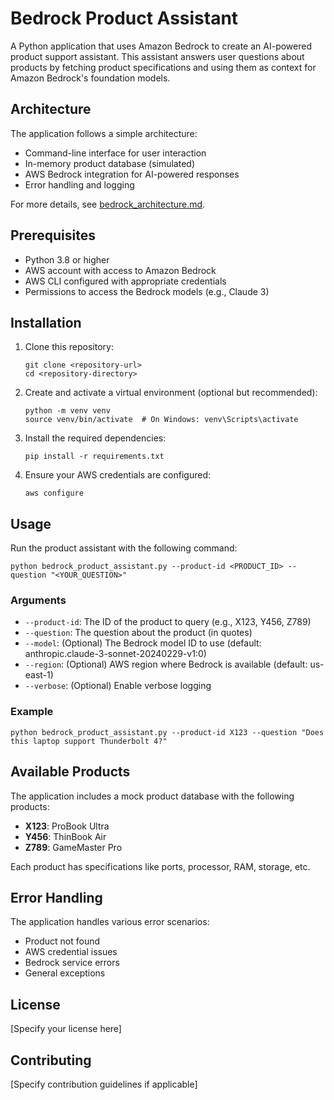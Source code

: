 # Bedrock Product Assistant

A Python application that uses Amazon Bedrock to create an AI-powered product support assistant. This assistant answers user questions about products by fetching product specifications and using them as context for Amazon Bedrock's foundation models.

## Architecture

The application follows a simple architecture:
- Command-line interface for user interaction
- In-memory product database (simulated)
- AWS Bedrock integration for AI-powered responses
- Error handling and logging

For more details, see [bedrock_architecture.md](./bedrock_architecture.md).

## Prerequisites

- Python 3.8 or higher
- AWS account with access to Amazon Bedrock
- AWS CLI configured with appropriate credentials
- Permissions to access the Bedrock models (e.g., Claude 3)

## Installation

1. Clone this repository:
   ```
   git clone <repository-url>
   cd <repository-directory>
   ```

2. Create and activate a virtual environment (optional but recommended):
   ```
   python -m venv venv
   source venv/bin/activate  # On Windows: venv\Scripts\activate
   ```

3. Install the required dependencies:
   ```
   pip install -r requirements.txt
   ```

4. Ensure your AWS credentials are configured:
   ```
   aws configure
   ```

## Usage

Run the product assistant with the following command:

```
python bedrock_product_assistant.py --product-id <PRODUCT_ID> --question "<YOUR_QUESTION>"
```

### Arguments

- `--product-id`: The ID of the product to query (e.g., X123, Y456, Z789)
- `--question`: The question about the product (in quotes)
- `--model`: (Optional) The Bedrock model ID to use (default: anthropic.claude-3-sonnet-20240229-v1:0)
- `--region`: (Optional) AWS region where Bedrock is available (default: us-east-1)
- `--verbose`: (Optional) Enable verbose logging

### Example

```
python bedrock_product_assistant.py --product-id X123 --question "Does this laptop support Thunderbolt 4?"
```

## Available Products

The application includes a mock product database with the following products:

- **X123**: ProBook Ultra
- **Y456**: ThinBook Air
- **Z789**: GameMaster Pro

Each product has specifications like ports, processor, RAM, storage, etc.

## Error Handling

The application handles various error scenarios:
- Product not found
- AWS credential issues
- Bedrock service errors
- General exceptions

## License

[Specify your license here]

## Contributing

[Specify contribution guidelines if applicable]
